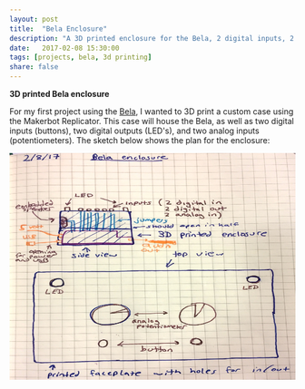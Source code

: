 ```yaml
---
layout: post
title:  "Bela Enclosure"
description: "A 3D printed enclosure for the Bela, 2 digital inputs, 2 digital outputs, and 2 analog inputs."
date:   2017-02-08 15:30:00
tags: [projects, bela, 3d printing]
share: false
---
```

**3D printed Bela enclosure**

For my first project using the [Bela](http://bela.io), I wanted to 3D print a custom case using the Makerbot Replicator. 
This case will house the Bela, as well as two digital inputs (buttons), two digital outputs (LED's), and two analog inputs (potentiometers). The sketch below shows the plan for the enclosure: 

<img src="/images/sketches/belaEnclosure.JPG" alt="Bela Enclosure" width="600" height="400">
